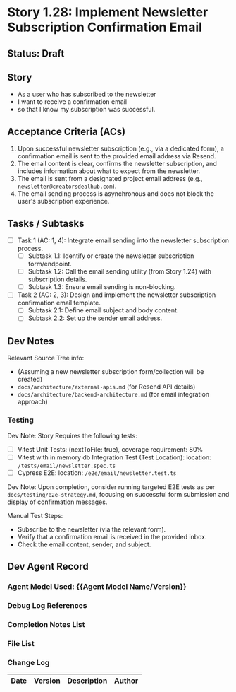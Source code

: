 # Story 1.28: Implement Newsletter Subscription Confirmation Email

## Status: Draft

## Story

- As a user who has subscribed to the newsletter
- I want to receive a confirmation email
- so that I know my subscription was successful.

## Acceptance Criteria (ACs)

1.  Upon successful newsletter subscription (e.g., via a dedicated form), a confirmation email is sent to the provided email address via Resend.
2.  The email content is clear, confirms the newsletter subscription, and includes information about what to expect from the newsletter.
3.  The email is sent from a designated project email address (e.g., `newsletter@creatorsdealhub.com`).
4.  The email sending process is asynchronous and does not block the user's subscription experience.

## Tasks / Subtasks

- [ ] Task 1 (AC: 1, 4): Integrate email sending into the newsletter subscription process.
  - [ ] Subtask 1.1: Identify or create the newsletter subscription form/endpoint.
  - [ ] Subtask 1.2: Call the email sending utility (from Story 1.24) with subscription details.
  - [ ] Subtask 1.3: Ensure email sending is non-blocking.
- [ ] Task 2 (AC: 2, 3): Design and implement the newsletter subscription confirmation email template.
  - [ ] Subtask 2.1: Define email subject and body content.
  - [ ] Subtask 2.2: Set up the sender email address.

## Dev Notes

Relevant Source Tree info:
- (Assuming a new newsletter subscription form/collection will be created)
- `docs/architecture/external-apis.md` (for Resend API details)
- `docs/architecture/backend-architecture.md` (for email integration approach)

### Testing

Dev Note: Story Requires the following tests:

- [ ] Vitest Unit Tests: (nextToFile: true), coverage requirement: 80%
- [ ] Vitest with in memory db Integration Test (Test Location): location: `/tests/email/newsletter.spec.ts`
- [ ] Cypress E2E: location: `/e2e/email/newsletter.test.ts`

Dev Note: Upon completion, consider running targeted E2E tests as per `docs/testing/e2e-strategy.md`, focusing on successful form submission and display of confirmation messages.

Manual Test Steps:
- Subscribe to the newsletter (via the relevant form).
- Verify that a confirmation email is received in the provided inbox.
- Check the email content, sender, and subject.

## Dev Agent Record

### Agent Model Used: {{Agent Model Name/Version}}

### Debug Log References

### Completion Notes List

### File List

### Change Log

| Date | Version | Description | Author |
| :--- | :------ | :---------- | :----- |
